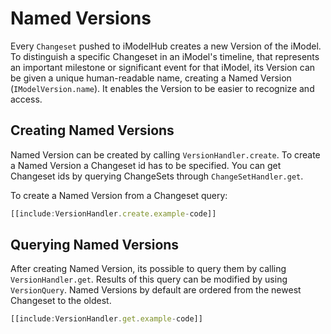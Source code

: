 # Named Versions

Every `Changeset` pushed to iModelHub creates a new Version of the iModel. To distinguish a specific Changeset in an iModel's timeline, that represents an important milestone or significant event for that iModel, its Version can be given a unique human-readable name, creating a Named Version (`IModelVersion.name`). It enables the Version to be easier to recognize and access.

## Creating Named Versions

Named Version can be created by calling `VersionHandler.create`. To create a Named Version a Changeset id has to be specified. You can get Changeset ids by querying ChangeSets through `ChangeSetHandler.get`.

To create a Named Version from a Changeset query:

``` ts
[[include:VersionHandler.create.example-code]]
```

## Querying Named Versions

After creating Named Version, its possible to query them by calling `VersionHandler.get`. Results of this query can be modified by using `VersionQuery`. Named Versions by default are ordered from the newest Changeset to the oldest.

``` ts
[[include:VersionHandler.get.example-code]]
```
